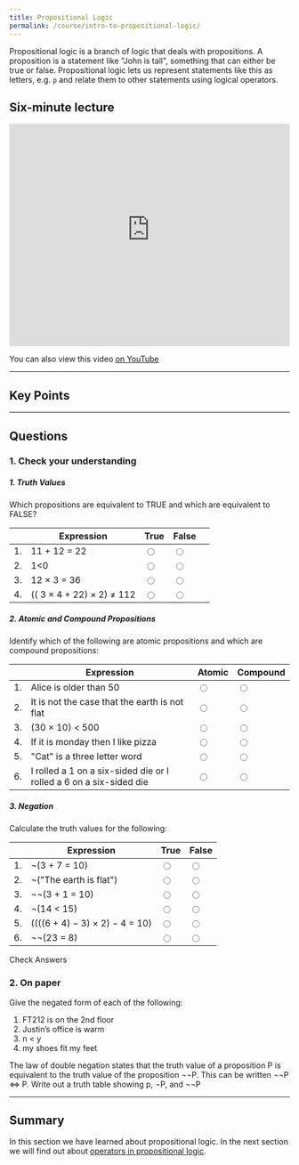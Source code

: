 ```yaml
---
title: Propositional Logic
permalink: /course/intro-to-propositional-logic/
---
```


Propositional logic is a branch of logic that deals with propositions. A proposition is a statement like "John is tall", something that can either be true or false. Propositional logic lets us represent statements like this as letters, e.g. `p` and relate them to other statements using logical operators.

## Six-minute lecture

<iframe width="100%" height="400px" src="https://www.youtube-nocookie.com/embed/X_f8upZKcKc" frameborder="0" allow="accelerometer; autoplay; encrypted-media; gyroscope; picture-in-picture" allowfullscreen></iframe>

You can also view this video [on YouTube](https://youtu.be/X_f8upZKcKc)

---

## Key Points



---

## Questions

### 1. Check your understanding

##### 1. Truth Values 

Which propositions are equivalent to TRUE and which are equivalent to FALSE?

|    | Expression | True | False | |
|----| ------ | ------- | ----- | - |
| 1. | <label for ="q11">11 + 12 = 22</label>  | <input type="radio" name="q11" id="q11t" value="t"/> | <input type="radio" name="q11" id="q11f" value="f"/> |  <span id="q11c" style="display:inline-block"></span> |
| 2. | <label for ="q12">1<0</label> | <input type="radio" name="q12" id="q12t" value="t"/> | <input type="radio" name="q12" id="q12f" value="f"/> |  <span id="q12c" style="display:inline-block"></span> |
| 3. | <label for ="q13">12 × 3 = 36</label>| <input type="radio" name="q13" id="q13t" value="t"/> | <input type="radio" name="q13" id="q13f" value="f"/> |  <span id="q13c" style="display:inline-block"></span> |
| 4. | <label for ="q14">(( 3 × 4 + 22) × 2) ≠ 112</label> | <input type="radio" name="q14" id="q14t" value="t"/> | <input type="radio" name="q14" id="q14f" value="f"/> |  <span id="q14c" style="display:inline-block"></span> |


##### 2. Atomic and Compound Propositions

Identify which of the following are atomic propositions and which are compound propositions:

|    | Expression | Atomic | Compound |
|----| ------ | ------- | ----- |
| 1. | <label for ="q21">Alice is older than 50</label>  | <input type="radio" name="q21" id="q21t" value="t"/> | <input type="radio" name="q21" id="q21f" value="f"/> |
| 2. | <label for ="q22">It is not the case that the earth is not flat</label> | <input type="radio" name="q22" id="q22t" value="t"/> | <input type="radio" name="q22" id="q22f" value="f"/> |
| 3. | <label for ="q23">(30 × 10) < 500</label>| <input type="radio" name="q23" id="q23t" value="t"/> | <input type="radio" name="q23" id="q23f" value="f"/> |
| 4. | <label for ="q24">If it is monday then I like pizza</label> | <input type="radio" name="q24" id="q24t" value="t"/> | <input type="radio" name="q24" id="q24f" value="f"/> |
| 5. | <label for ="q25">"Cat" is a three letter word</label> | <input type="radio" name="q25" id="q25t" value="t"/> | <input type="radio" name="q25" id="q25f" value="f"/> |
| 6. | <label for ="q26">I rolled a 1 on a six-sided die or I rolled a 6 on a six-sided die </label> | <input type="radio" name="q26" id="q26t" value="t"/> | <input type="radio" name="q26" id="q26f" value="f"/> |

##### 3. Negation

Calculate the truth values for the following:

|    | Expression | True | False |
|----| ------ | ------- | ----- |
| 1. | <label for ="q31">¬(3 + 7 = 10)</label>  | <input type="radio" name="q31" id="q31t" value="t"/> | <input type="radio" name="q31" id="q31f" value="f"/> |
| 2. | <label for ="q32">¬("The earth is flat")</label> | <input type="radio" name="q32" id="q32t" value="t"/> | <input type="radio" name="q32" id="q32f" value="f"/> |
| 3. | <label for ="q33">¬¬(3 + 1 = 10)</label>| <input type="radio" name="q33" id="q33t" value="t"/> | <input type="radio" name="q33" id="q33f" value="f"/> |
| 4. | <label for ="q34">¬(14 < 15)</label> | <input type="radio" name="q34" id="q34t" value="t"/> | <input type="radio" name="q34" id="q34f" value="f"/> |
| 5. | <label for ="q35">((((6 + 4) − 3) × 2) − 4 = 10)</label> | <input type="radio" name="q35" id="q35t" value="t"/> | <input type="radio" name="q35" id="q35f" value="f"/> |
| 6. | <label for ="q36">¬¬(23 = 8)</label> | <input type="radio" name="q36" id="q36t" value="t"/> | <input type="radio" name="q36" id="q36f" value="f"/> |

<a class="btn btn-primary" type="submit" onClick="checkAnswers('q1','q2','q3')">Check Answers</a>

<script src="/assets/check.js"></script>

### 2. On paper

Give the negated form of each of the following:

1. FT212 is on the 2nd floor
2. Justin’s office is warm
3. n < y
4. my shoes fit my feet

The law of double negation states that the truth value of a proposition P is equivalent to the truth value of the proposition  ¬¬P. This can be written	¬¬P ⇔ P. Write out a truth table showing p, ¬P, and ¬¬P

---

## Summary

In this section we have learned about propositional logic. In the next section we will find out about [operators in propositional logic](./logical-operators/).
